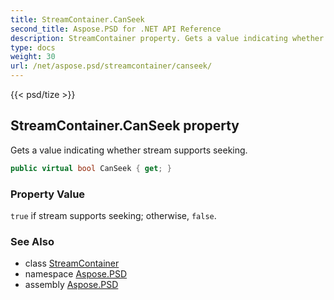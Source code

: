 ```yaml
---
title: StreamContainer.CanSeek
second_title: Aspose.PSD for .NET API Reference
description: StreamContainer property. Gets a value indicating whether stream supports seeking
type: docs
weight: 30
url: /net/aspose.psd/streamcontainer/canseek/
---
```

{{< psd/tize >}}
## StreamContainer.CanSeek property

Gets a value indicating whether stream supports seeking.

```csharp
public virtual bool CanSeek { get; }
```

### Property Value

`true` if stream supports seeking; otherwise, `false`.

### See Also

* class [StreamContainer](../)
* namespace [Aspose.PSD](../../../aspose.psd/)
* assembly [Aspose.PSD](../../../)


